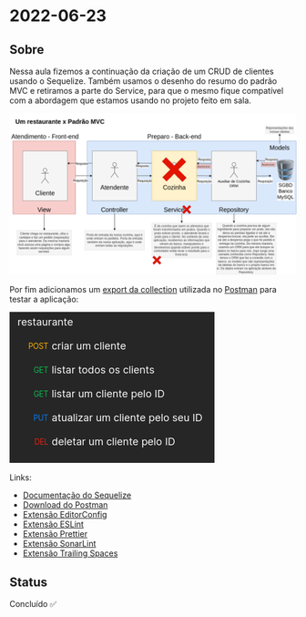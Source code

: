 # 2022-06-23

## Sobre

Nessa aula fizemos a continuação da criação de um CRUD de clientes usando o Sequelize. Também usamos o desenho do resumo do padrão MVC e retiramos a parte do Service, para que o mesmo fique compatível com a abordagem que estamos usando no projeto feito em sala.

![Resumo do padrão MVC](./assets/img/restaurante.png)

Por fim adicionamos um [export da collection](./restaurante/restaurante.postman_collection.json) utilizada no [Postman](https://www.postman.com/) para testar a aplicação:

![Todas as rotas disponíveis para testes no Postman](./assets/img/postman.png)

Links:

- [Documentação do Sequelize](https://sequelize.org/)
- [Download do Postman](https://www.postman.com/)
- [Extensão EditorConfig](https://marketplace.visualstudio.com/items?itemName=EditorConfig.EditorConfig)
- [Extensão ESLint](https://marketplace.visualstudio.com/items?itemName=dbaeumer.vscode-eslint)
- [Extensão Prettier](https://marketplace.visualstudio.com/items?itemName=esbenp.prettier-vscode)
- [Extensão SonarLint](https://marketplace.visualstudio.com/items?itemName=SonarSource.sonarlint-vscode)
- [Extensão Trailing Spaces](https://marketplace.visualstudio.com/items?itemName=shardulm94.trailing-spaces)

## Status

Concluído ✅
